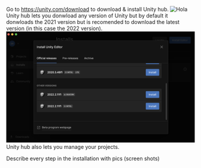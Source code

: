 Go to https://unity.com/download to download & install Unity hub.
![Hola](unityhubdownload.png)
 Unity hub lets you donwload any version of Unity but by default it donwloads the 2021 version but is recomended to download the latest version (in this case the 2022 version). 
 ![hola](unityinstallation.png)
 Unity hub also lets you manage your projects. 

Describe every step in the installation with pics (screen shots)
